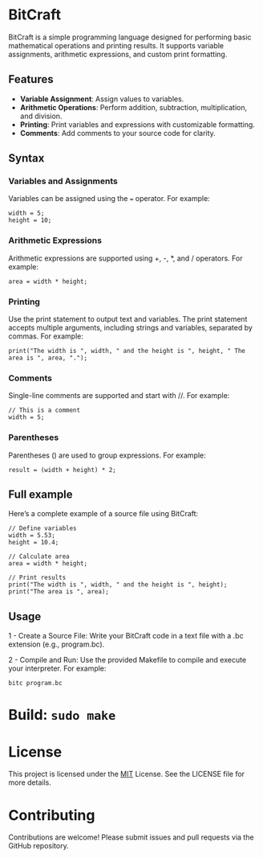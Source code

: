 
# BitCraft

BitCraft is a simple programming language designed for performing basic mathematical operations and printing results. It supports variable assignments, arithmetic expressions, and custom print formatting.

## Features

- **Variable Assignment**: Assign values to variables.
- **Arithmetic Operations**: Perform addition, subtraction, multiplication, and division.
- **Printing**: Print variables and expressions with customizable formatting.
- **Comments**: Add comments to your source code for clarity.

## Syntax

### Variables and Assignments

Variables can be assigned using the `=` operator. For example:

```plaintext
width = 5;
height = 10;
```
### Arithmetic Expressions
Arithmetic expressions are supported using +, -, *, and / operators. For example:
```
area = width * height;
```
### Printing
Use the print statement to output text and variables. The print statement accepts multiple arguments, including strings and variables, separated by commas. For example:
```
print("The width is ", width, " and the height is ", height, " The area is ", area, ".");
```
### Comments
Single-line comments are supported and start with //. For example:
```
// This is a comment
width = 5;
```
### Parentheses
Parentheses () are used to group expressions. For example:
```
result = (width + height) * 2;
```
## Full example
Here’s a complete example of a source file using BitCraft:
```
// Define variables
width = 5.53;
height = 10.4;

// Calculate area
area = width * height;

// Print results
print("The width is ", width, " and the height is ", height);
print("The area is ", area);
```
## Usage
1 - Create a Source File: Write your BitCraft code in a text file with a .bc extension (e.g., program.bc).

2 - Compile and Run: Use the provided Makefile to compile and execute your interpreter. For example:
```
bitc program.bc
```
# Build: ```sudo make```

# License
This project is licensed under the [MIT](https://choosealicense.com/licenses/mit/) License. See the LICENSE file for more details.

# Contributing
Contributions are welcome! Please submit issues and pull requests via the GitHub repository.
